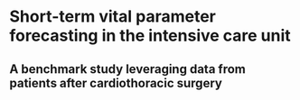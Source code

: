 # Short-term vital parameter forecasting in the intensive care unit
## A benchmark study leveraging data from patients after cardiothoracic surgery